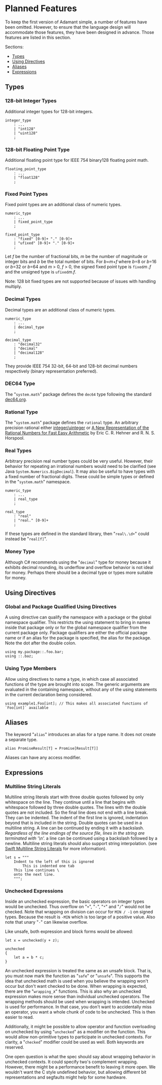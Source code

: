 # Planned Features

To keep the first version of Adamant simple, a number of features have been omitted. However, to ensure that the language design will accommodate those features, they have been designed in advance. Those features are listed in this section.

Sections:

* [Types](#types)
* [Using Directives](#using-directives)
* [Aliases](#aliases)
* [Expressions](#expressions)

## Types

### 128-bit Integer Types

Additional integer types for 128-bit integers.

```grammar
integer_type
    : ...
    | "int128"
    | "uint128"
    ;
```

### 128-bit Floating Point Type

Additional floating point type for IEEE 754 binary128 floating point math.

```grammar
floating_point_type
    : ...
    | "float128"
    ;
```

### Fixed Point Types

Fixed point types are an additional class of numeric types.

```grammar
numeric_type
    : ...
    | fixed_point_type
    ;

fixed_point_type
    : "fixed" [0-9]+ "." [0-9]+
    | "ufixed" [0-9]+ "." [0-9]+
    ;
```

Let *f* be the number of fractional bits, *m* be the number of magnitude or integer bits and *b* be the total number of bits. For *b*=*m*+*f* where *b*=8 or *b*=16 or *b*=32 or *b*=64 and *m* > 0, *f* > 0, the signed fixed point type is `fixed`*m*`.`*f* and the unsigned type is `ufixed`*m*.*f*.

Note: 128 bit fixed types are not supported because of issues with handling multiply.

### Decimal Types

Decimal types are an additional class of numeric types.

```grammar
numeric_type
    : ...
    | decimal_type
    ;

decimal_type
    : "decimal32"
    | "decimal"
    | "decimal128"
    ;
```

They provide IEEE 754 32-bit, 64-bit and 128-bit decimal numbers respectively (binary representation preferred).

### DEC64 Type

The "`system.math`" package defines the `dec64` type following the standard [dec64.org](http://dec64.org).

### Rational Type

The "`system.math`" package defines the `rational` type. An arbitrary precision rational either [integer/uinteger](https://en.wikipedia.org/wiki/Rational_data_type#Representation) or [A New Representation of the Rational Numbers
for Fast Easy Arithmetic](http://www.cs.toronto.edu/~hehner/ratno.pdf) by Eric C. R. Hehner and R. N. S. Horspool.

### Real Types

Arbitrary precision real number types could be very useful. However, their behavior for repeating an irrational numbers would need to be clarified (see Java `System.Numerics.BigDecimal`). It may also be useful to have types with a fixed number of fractional digits. These could be simple types or defined in the "`system.math`" namespace.

```grammar
numeric_type
    : ...
    | real_type
    ;

real_type
    : "real"
    | "real." [0-9]+
    ;
```

If these types are defined in the standard library, then "`real\.\d+`" could instead be "`real[f]`".

### Money Type

Although C# recommends using the "`decimal`" type for money because it exhibits decimal rounding, its underflow and overflow behavior is not ideal for money. Perhaps there should be a decimal type or types more suitable for money.

## Using Directives

### Global and Package Qualified Using Directives

A using directive can qualify the namespace with a package or the global namespace qualifier. This restricts the using statement to bring in names inside that package only or for the global namespace qualifier from the current package only. Package qualifiers are either the official package name or if an alias for the package is specified, the alias for the package. Note the dot after the double colon.

```adamant
using my.package::.foo.bar;
using ::.baz;
```

### Using Type Members

Allow using directives to name a type, in which case all associated functions of the type are brought into scope. The generic arguments are evaluated in the containing namespace, without any of the using statements in the current declaration being considered.

```adamant
using example1.Foo[int]; // This makes all associated functions of `Foo[int]` available
```

## Aliases

The keyword "`alias`" introduces an alias for a type name. It does not create a separate type.

```adamant
alias PromiseResult[T] = Promise[Result[T]]
```

Aliases can have any access modifier.

## Expressions

### Multiline String Literals

Multiline string literals start with three double quotes followed by only whitespace on the line. They continue until a line that begins with whitespace followed by three double quotes. The lines with the double quotes are not included. So the final line does not end with a line break. They can be indented. The indent of the first line is ignored, indentation beyond that is included in the string. Double quotes can be used in a multiline string. A line can be continued by ending it with a backslash. *Regardless of the line endings of the source file, lines in the string are terminated with '\n'.* a line can be continued using a backslash followed by a newline. Multiline string literals should also support string interpolation. (see [Swift Multiline String Literals](https://developer.apple.com/library/content/documentation/Swift/Conceptual/Swift_Programming_Language/StringsAndCharacters.html) for more information).

```adamant
let s = """
    Indent to the left of this is ignored
        This is indented one tab
    This line continues \
    onto the next line.
    """;
```

### Unchecked Expressions

Inside an unchecked expression, the basic operators on integer types would be unchecked. Thus overflow on "`+`", "`-`", "`*`" and "`/`" would not be checked. Note that wrapping on division can occur for `MIN / -1` on signed types. Because the result is `-MIN` which is too large of a positive value. Also note that unary "`-`" can likewise overflow.

Like unsafe, both expression and block forms would be allowed:

```adamant
let x = unchecked(y + z);

unchecked
{
    let a = b * c;
}
```

An unchecked expression is treated the same as an unsafe block. That is, you must now mark the function as "`safe`" or "`unsafe`". This supports the idea that unchecked math is used when you believe the wrapping won't occur but don't want checked to be done. When wrapping is expected, there are the "`wrapping_`*x*" functions. This is also why an unchecked expression makes more sense than individual unchecked operators. The wrapping methods should be used when wrapping is intended. Unchecked is used for performance. In that case, you don't want to accidentally miss an operator, you want a whole chunk of code to be unchecked. This is then easier to read.

Additionally, it might be possible to allow operator and function overloading on unchecked by using "`unchecked`" as a modifier on the function. This would allow non-primitive types to participate in unchecked contexts. For clarity, a "`checked`" modifier could be used as well. Both keywords are reserved.

One open question is what the spec should say about wrapping behavior in unchecked contexts. It could specify two's complement wrapping. However, there might be a performance benefit to leaving it more open. We wouldn't want the C style undefined behavior, but allowing different bit representations and segfaults might help for some hardware.
